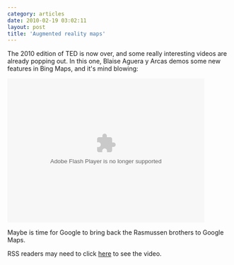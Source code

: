 ```yaml
---
category: articles
date: 2010-02-19 03:02:11
layout: post
title: 'Augmented reality maps'
---
```


<p>The 2010 edition of TED is now over, and some really interesting videos are already popping out. In this one, Blaise Aguera y Arcas demos some new features in Bing Maps, and it's mind blowing:</p><!--copy and paste--><object width="446" height="326"><param name="movie" value="http://video.ted.com/assets/player/swf/EmbedPlayer.swf" /><param name="allowFullScreen" value="true" /><param name="wmode" value="transparent" /><param name="bgColor" value="#ffffff" /><param name="flashvars" value="vu=http://video.ted.com/talks/dynamic/BlaiseAguerayArcas_2010-medium.mp4&su=http://images.ted.com/images/ted/tedindex/embed-posters/BlaiseAgueraYArcas-2010.embed_thumbnail.jpg&vw=432&vh=240&ap=0&ti=766&introDuration=16500&adDuration=4000&postAdDuration=2000&adKeys=talk=blaise_aguera;year=2010;theme=the_creative_spark;theme=a_taste_of_ted2010;theme=new_on_ted_com;event=TED2010;&preAdTag=tconf.ted/embed;tile=1;sz=512x288;" /><embed src="http://video.ted.com/assets/player/swf/EmbedPlayer.swf" pluginspace="http://www.macromedia.com/go/getflashplayer" type="application/x-shockwave-flash" wmode="transparent" bgColor="#ffffff" width="446" height="326" allowFullScreen="true" flashvars="vu=http://video.ted.com/talks/dynamic/BlaiseAguerayArcas_2010-medium.mp4&su=http://images.ted.com/images/ted/tedindex/embed-posters/BlaiseAgueraYArcas-2010.embed_thumbnail.jpg&vw=432&vh=240&ap=0&ti=766&introDuration=16500&adDuration=4000&postAdDuration=2000&adKeys=talk=blaise_aguera;year=2010;theme=the_creative_spark;theme=a_taste_of_ted2010;theme=new_on_ted_com;event=TED2010;" /></object><p>Maybe is time for Google to bring back the Rasmussen brothers to Google Maps.</p><p>RSS readers may need to click <a href="//joaobordalo.com/articles/2010/02/19/augmented-reality-maps">here</a> to see the video.</p>
